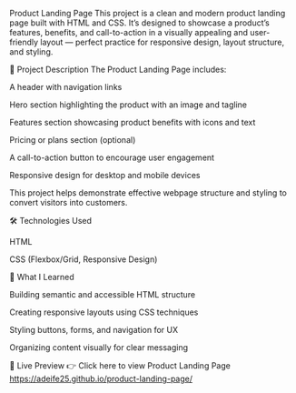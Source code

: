 Product Landing Page
This project is a clean and modern product landing page built with HTML and CSS. It’s designed to showcase a product’s features, benefits, and call-to-action in a visually appealing and user-friendly layout — perfect practice for responsive design, layout structure, and styling.

📄 Project Description
The Product Landing Page includes:

A header with navigation links

Hero section highlighting the product with an image and tagline

Features section showcasing product benefits with icons and text

Pricing or plans section (optional)

A call-to-action button to encourage user engagement

Responsive design for desktop and mobile devices

This project helps demonstrate effective webpage structure and styling to convert visitors into customers.

🛠️ Technologies Used

HTML

CSS (Flexbox/Grid, Responsive Design)

🌱 What I Learned

Building semantic and accessible HTML structure

Creating responsive layouts using CSS techniques

Styling buttons, forms, and navigation for UX

Organizing content visually for clear messaging

🚀 Live Preview
👉 Click here to view Product Landing Page
https://adeife25.github.io/product-landing-page/
